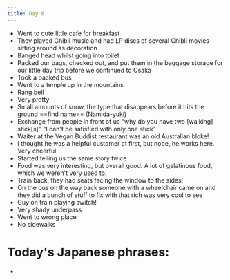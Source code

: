 ```yaml
---
title: Day 8
---
```


* Went to cute little cafe for breakfast
* They played Ghibli music and had LP discs of several Ghibli movies sitting around as decoration
* Banged head whilst going into toilet
* Packed our bags, checked out, and put them in the baggage storage for our little day trip before we continued to Osaka
* Took a packed bus
* Went to a temple up in the mountains
* Rang bell
* Very pretty
* Small amounts of snow, the type that disappears before it hits the ground ==find name== (Namida-yuki)
* Exchange from people in front of us "why do you have two [walking] stick[s]" "I can't be satisfied with only one stick"
* Waiter at the Vegan Buddist restaurant was an old Australian bloke!
* I thought he was a helpful customer at first, but nope, he works here. Very cheerful.
* Started telling us the same story twice
* Food was very interesting, but overall good. A lot of gelatinous food, which we weren't very used to.
* Train back, they had seats facing the window to the sides!
* On the bus on the way back someone with a wheelchair came on and they did a bunch of stuff to fix with that rich was very cool to see
* Guy on train playing switch!
* Very shady underpass
* Went to wrong place
* No sidewalks

# Today's Japanese phrases:
*